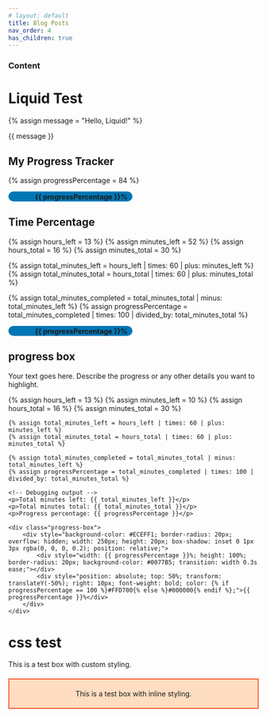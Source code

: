 ```yaml
---
# layout: default
title: Blog Posts
nav_order: 4
has_children: true
---
```


### Content

# Liquid Test

{% assign message = "Hello, Liquid!" %}

{{ message }}

## My Progress Tracker

{% assign progressPercentage = 84 %}

<div class="progress-box">
    <div style="background-color: #ECEFF1; border-radius: 20px; overflow: hidden; width: 250px; height: 20px; box-shadow: inset 0 1px 3px rgba(0, 0, 0, 0.2); position: relative;">
        <div style="width: {{ progressPercentage }}%; height: 100%; border-radius: 20px; background-color: #0077B5; transition: width 0.3s ease;"></div>
        <div style="position: absolute; top: 50%; transform: translateY(-50%); right: 10px; font-weight: bold; color: {% if progressPercentage == 100 %}#FFD700{% else %}#000000{% endif %};">{{ progressPercentage }}%</div>
    </div>
</div>

## Time Percentage

{% assign hours_left = 13 %}
{% assign minutes_left = 52 %}
{% assign hours_total = 16 %}
{% assign minutes_total = 30 %}

{% assign total_minutes_left = hours_left | times: 60 | plus: minutes_left %}
{% assign total_minutes_total = hours_total | times: 60 | plus: minutes_total %}

{% assign total_minutes_completed = total_minutes_total | minus: total_minutes_left %}
{% assign progressPercentage = total_minutes_completed | times: 100 | divided_by: total_minutes_total %}

<div class="progress-box">
    <div style="background-color: #ECEFF1; border-radius: 20px; overflow: hidden; width: 250px; height: 20px; box-shadow: inset 0 1px 3px rgba(0, 0, 0, 0.2); position: relative;">
        <div style="width: {{ progressPercentage }}%; height: 100%; border-radius: 20px; background-color: #0077B5; transition: width 0.3s ease;"></div>
        <div style="position: absolute; top: 50%; transform: translateY(-50%); right: 10px; font-weight: bold; color: {% if progressPercentage == 100 %}#FFD700{% else %}#000000{% endif %};">{{ progressPercentage }}%</div>
    </div>
</div>

## progress box
<div class="highlight-box">
    <p>Your text goes here. Describe the progress or any other details you want to highlight.</p>
    {% assign hours_left = 13 %}
    {% assign minutes_left = 10 %}
    {% assign hours_total = 16 %}
    {% assign minutes_total = 30 %}

    {% assign total_minutes_left = hours_left | times: 60 | plus: minutes_left %}
    {% assign total_minutes_total = hours_total | times: 60 | plus: minutes_total %}

    {% assign total_minutes_completed = total_minutes_total | minus: total_minutes_left %}
    {% assign progressPercentage = total_minutes_completed | times: 100 | divided_by: total_minutes_total %}

    <!-- Debugging output -->
    <p>Total minutes left: {{ total_minutes_left }}</p>
    <p>Total minutes total: {{ total_minutes_total }}</p>
    <p>Progress percentage: {{ progressPercentage }}</p>

    <div class="progress-box">
        <div style="background-color: #ECEFF1; border-radius: 20px; overflow: hidden; width: 250px; height: 20px; box-shadow: inset 0 1px 3px rgba(0, 0, 0, 0.2); position: relative;">
            <div style="width: {{ progressPercentage }}%; height: 100%; border-radius: 20px; background-color: #0077B5; transition: width 0.3s ease;"></div>
            <div style="position: absolute; top: 50%; transform: translateY(-50%); right: 10px; font-weight: bold; color: {% if progressPercentage == 100 %}#FFD700{% else %}#000000{% endif %};">{{ progressPercentage }}%</div>
        </div>
    </div>
</div>

# css test

<div class="test-box">
  This is a test box with custom styling.
</div>

<div style="background-color: #FFDDC1; border: 2px solid #FF5733; padding: 20px; margin: 20px 0; text-align: center;">
  This is a test box with inline styling.
</div>